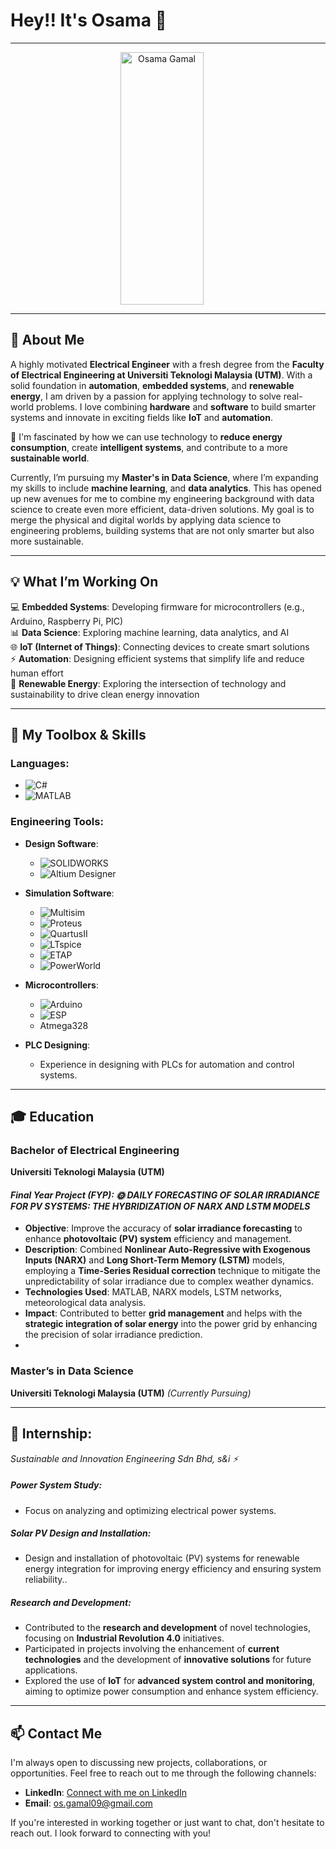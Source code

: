 # Hey!! It's Osama 👋
---
<p align="center">
  <img src="https://github.com/user-attachments/assets/62fce6df-f97c-4831-b76a-6cf5cb70be82" alt="Osama Gamal" width="133" height="404" style="margin-right: 20px;" />
</p>

---

## 🚀 About Me

A highly motivated **Electrical Engineer** with a fresh degree from the **Faculty of Electrical Engineering at Universiti Teknologi Malaysia (UTM)**. With a solid foundation in **automation**, **embedded systems**, and **renewable energy**, I am driven by a passion for applying technology to solve real-world problems. I love combining **hardware** and **software** to build smarter systems and innovate in exciting fields like **IoT** and **automation**.

🔋 I'm fascinated by how we can use technology to **reduce energy consumption**, create **intelligent systems**, and contribute to a more **sustainable world**.

Currently, I’m pursuing my **Master's in Data Science**, where I’m expanding my skills to include **machine learning**, and **data analytics**. This has opened up new avenues for me to combine my engineering background with data science to create even more efficient, data-driven solutions. My goal is to merge the physical and digital worlds by applying data science to engineering problems, building systems that are not only smarter but also more sustainable.

---

## 💡 What I’m Working On

💻 **Embedded Systems**: Developing firmware for microcontrollers (e.g., Arduino, Raspberry Pi, PIC)  
📊 **Data Science**: Exploring machine learning, data analytics, and AI  
🌐 **IoT (Internet of Things)**: Connecting devices to create smart solutions  
⚡ **Automation**: Designing efficient systems that simplify life and reduce human effort  
🌱 **Renewable Energy**: Exploring the intersection of technology and sustainability to drive clean energy innovation

---

## 🔧 My Toolbox & Skills

### **Languages**:  
- ![C#](https://img.shields.io/badge/-C%23-239120?style=flat&logo=c-sharp&logoColor=white)  
- ![MATLAB](https://img.shields.io/badge/-MATLAB-0076A8?style=flat&logo=mathworks&logoColor=white)


### **Engineering Tools**:

- **Design Software**:  
  - ![SOLIDWORKS](https://img.shields.io/badge/-SOLIDWORKS-FFB71B?style=flat&logo=solidworks&logoColor=white)  
  - ![Altium Designer](https://img.shields.io/badge/-Altium_Designer-0071C5?style=flat&logo=altium-designer&logoColor=white)

- **Simulation Software**:  
  - ![Multisim](https://img.shields.io/badge/-Multisim-FFA500?style=flat&logoColor=white)  
  - ![Proteus](https://img.shields.io/badge/-Proteus-4CAF50?style=flat&logoColor=white)  
  - ![QuartusII](https://img.shields.io/badge/-Quartus_II-0076A8?style=flat&logoColor=white)  
  - ![LTspice](https://img.shields.io/badge/-LTspice-FF0000?style=flat&logoColor=white)  
  - ![ETAP](https://img.shields.io/badge/-ETAP-0066CC?style=flat&logoColor=white)  
  - ![PowerWorld](https://img.shields.io/badge/-PowerWorld-000000?style=flat&logoColor=white)

- **Microcontrollers**:  
  - ![Arduino](https://img.shields.io/badge/-Arduino-00979D?style=flat&logo=arduino&logoColor=white)  
  - ![ESP](https://img.shields.io/badge/-ESP-00979D?style=flat&logo=espressif&logoColor=white)  
  - Atmega328

- **PLC Designing**:  
  - Experience in designing with PLCs for automation and control systems.

---

## 🎓 Education

### **Bachelor of Electrical Engineering**  
**Universiti Teknologi Malaysia (UTM)**  

#### *Final Year Project (FYP): 🌞 DAILY FORECASTING OF SOLAR IRRADIANCE FOR PV SYSTEMS: THE HYBRIDIZATION OF NARX AND LSTM MODELS*

- **Objective**: Improve the accuracy of **solar irradiance forecasting** to enhance **photovoltaic (PV) system** efficiency and management.
- **Description**: Combined **Nonlinear Auto-Regressive with Exogenous Inputs (NARX)** and **Long Short-Term Memory (LSTM)** models, employing a **Time-Series Residual correction** technique to mitigate the unpredictability of solar irradiance due to complex weather dynamics.
- **Technologies Used**: MATLAB, NARX models, LSTM networks, meteorological data analysis.
- **Impact**: Contributed to better **grid management** and helps with the **strategic integration of solar energy** into the power grid by enhancing the precision of solar irradiance prediction.
- 

### **Master’s in Data Science**  
**Universiti Teknologi Malaysia (UTM)** *(Currently Pursuing)*

---

## 💼 Internship:
  *Sustainable and Innovation Engineering Sdn Bhd, s&i ⚡️*

##### **Power System Study**:
- Focus on analyzing and optimizing electrical power systems.
  
##### **Solar PV Design and Installation**:
- Design and installation of photovoltaic (PV) systems for renewable energy integration for improving energy efficiency and ensuring system reliability..

##### **Research and Development**:
- Contributed to the **research and development** of novel technologies, focusing on **Industrial Revolution 4.0** initiatives.
- Participated in projects involving the enhancement of **current technologies** and the development of **innovative solutions** for future applications.
- Explored the use of **IoT** for **advanced system control and monitoring**, aiming to optimize power consumption and enhance system efficiency.

 ---
 ## 📫 Contact Me

I'm always open to discussing new projects, collaborations, or opportunities. Feel free to reach out to me through the following channels:

- **LinkedIn**: [Connect with me on LinkedIn](https://www.linkedin.com/in/osama-gamal-motir/)  
- **Email**: [os.gamal09@gmail.com](mailto:os.gamal09@gmail.com)  

If you're interested in working together or just want to chat, don't hesitate to reach out. I look forward to connecting with you!



